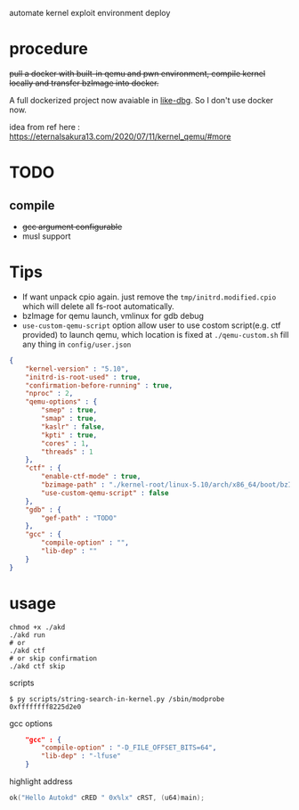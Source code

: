 automate kernel exploit environment deploy

# procedure

~~pull a docker with built-in qemu and pwn environment, compile kernel locally and transfer bzImage into docker.~~

A full dockerized project now avaiable in [like-dbg](https://github.com/0xricksanchez/like-dbg). So I don't use docker now.

idea from ref here : https://eternalsakura13.com/2020/07/11/kernel_qemu/#more


# TODO
## compile
- ~~gcc argument configurable~~
- musl support

# Tips
- If want unpack cpio again. just remove the `tmp/initrd.modified.cpio` which will delete all fs-root automatically.
- bzImage for qemu launch, vmlinux for gdb debug
- `use-custom-qemu-script` option allow user to use costom script(e.g. ctf provided) to launch qemu, which location is fixed at `./qemu-custom.sh`
fill any thing in `config/user.json`
```json
{
    "kernel-version" : "5.10",
    "initrd-is-root-used" : true,
    "confirmation-before-running" : true,
    "nproc" : 2,
    "qemu-options" : {
        "smep" : true,
        "smap" : true,
        "kaslr" : false,
        "kpti" : true,
        "cores" : 1,
        "threads" : 1
    },
    "ctf" : {
        "enable-ctf-mode" : true,
        "bzimage-path" : "./kernel-root/linux-5.10/arch/x86_64/boot/bzImage",
        "use-custom-qemu-script" : false
    },
    "gdb" : {
        "gef-path" : "TODO"
    },
    "gcc" : {
        "compile-option" : "",
        "lib-dep" : ""
    }
}
```


# usage
```shell
chmod +x ./akd
./akd run
# or
./akd ctf
# or skip confirmation
./akd ctf skip
```

scripts
```shell
$ py scripts/string-search-in-kernel.py /sbin/modprobe
0xffffffff8225d2e0
```

gcc options
```json
    "gcc" : {
        "compile-option" : "-D_FILE_OFFSET_BITS=64",
        "lib-dep" : "-lfuse"
    }
```

highlight address 
```c
ok("Hello Autokd" cRED " 0x%lx" cRST, (u64)main);
```